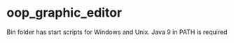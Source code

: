 # oop_graphic_editor

Bin folder has start scripts for Windows and Unix. 
Java 9 in PATH is required
